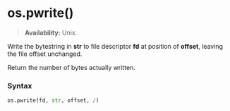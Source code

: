 # os.pwrite()

> **Availability:** Unix.

Write the bytestring in **str** to file descriptor **fd** at position of **offset**, leaving the file offset unchanged.

Return the number of bytes actually written.

### Syntax

```python
os.pwrite(fd, str, offset, /)
```